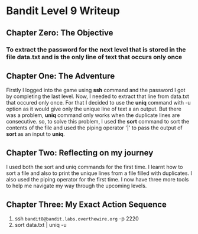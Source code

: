 # Bandit Level 9 Writeup

## Chapter Zero: The Objective

### To extract the password for the next level that is stored in the file data.txt and is the only line of text that occurs only once

## Chapter One: The Adventure

Firstly I logged into the game using **ssh** command and the password I got by completing the last level. Now, I needed to extract that line from data.txt that occured only once. For that I decided to use the **uniq** command with -u option as it would give only the unique line of text a an output. But there was a problem, **uniq** command only works when the duplicate lines are consecutive. so, to solve this problem, I used the **sort** command to sort the contents of the file and used the piping operator '|' to pass the output of **sort** as an input to **uniq**.

## Chapter Two: Reflecting on my journey

I used both the sort and uniq commands for the first time. I learnt how to sort a file and also to print the unique lines from a file filled with duplicates.
I also used the piping operator for the first time. I now have three more tools to help me navigate my way through the upcoming levels.

## Chapter Three: My Exact Action Sequence

1. ssh `bandit8@bandit.labs.overthewire.org` -p 2220
2. sort data.txt | uniq -u
